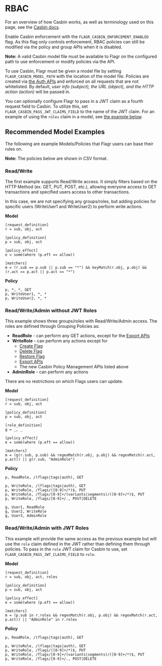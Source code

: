 # RBAC
For an overview of how Casbin works, as well as terminology used on this page, see the [Casbin docs](https://casbin.org/docs/en/how-it-works).

Enable Casbin enforcement with the `FLAGR_CASBIN_ENFORCEMENT_ENABLED` flag.  As this flag only controls enforcement, RBAC policies can still be modified via the policy and group APIs when it is disabled.

**Note:** A valid Casbin model file must be available to Flagr on the configured path to use enforcement or modify policies via the API.

To use Casbin, Flagr must be given a model file by setting `FLAGR_CASBIN_MODEL_PATH` with the location of the model file. Policies are created via [the Auth APIs](https://openflagr.github.io/flagr/api_docs/#tag/auth) and enforced on all requests that are not whitelisted. By default, *user info (subject), the URL (object), and the HTTP action (action)* will be passed in.

You can optionally configure Flagr to pass in a JWT claim as a fourth request field to Casbin.  To utilize this, set `FLAGR_CASBIN_PASS_JWT_CLAIMS_FIELD` to the name of the JWT claim.  For an example of using the `roles` claim in a model, see [the example below](#Read/Write/Admin-with-JWT-Roles).

## Recommended Model Examples
The following are example Models/Policies that Flagr users can base their rules on.

**Note:** The policies below are shown in CSV format.

### Read/Write
The first example supports Read/Write access. It simply filters based on the HTTP Method (ex. GET, PUT, POST, etc.), allowing everyone access to GET transactions and specified users access to other transactions.

In this case, we are not specifying any groups/roles, but adding policies for specific users (WriteUser1 and WriteUser2) to perform write actions.

**Model**
```
[request_definition]
r = sub, obj, act

[policy_definition]
p = sub, obj, act

[policy_effect]
e = some(where (p.eft == allow))

[matchers]
m = (r.sub == p.sub || p.sub == "*") && keyMatch(r.obj, p.obj) && (r.act == p.act || p.act == "*")
```

**Policy**
```
p, *, *, GET
p, WriteUser1, *, *
p, WriteUser2, *, *
```

### Read/Write/Admin without JWT Roles
This example shows three groups/roles with Read/Write/Admin access. The roles are defined through Grouping Policies as:
* **ReadRole** - can perform any GET actions, except for the [Export APIs](https://openflagr.github.io/flagr/api_docs/#tag/export)
* **WriteRole** - can perform any actions except for
  * [Create Flag](https://openflagr.github.io/flagr/api_docs/#operation/createFlag)
  * [Delete Flag](https://openflagr.github.io/flagr/api_docs/#operation/deleteFlag)
  * [Restore Flag](https://openflagr.github.io/flagr/api_docs/#operation/restoreFlag)
  * [Export APIs](https://openflagr.github.io/flagr/api_docs/#tag/export)
  * The new Casbin Policy Management APIs listed above
* **AdminRole** - can perform any actions

There are no restrictions on which Flags users can update.

**Model**
```
[request_definition]
r = sub, obj, act

[policy_definition]
p = sub, obj, act

[role_definition]
g = _, _

[policy_effect]
e = some(where (p.eft == allow))

[matchers]
m = (g(r.sub, p.sub) && regexMatch(r.obj, p.obj) && regexMatch(r.act, p.act)) || g(r.sub, "AdminRole")
```

**Policy**
```
p, ReadRole, /(flags|tags|auth), GET

p, WriteRole, /(flags|tags|auth), GET
p, WriteRole, /flags/([0-9]+/*)$, PUT
p, WriteRole, /flags/[0-9]+/(variants|segments)/([0-9]+/*)$, PUT
p, WriteRole, /flags/[0-9]+/., POST|DELETE

g, User1, ReadRole
g, User2, WriteRole
g, User3, AdminRole
```

### Read/Write/Admin with JWT Roles
This example will provide the same access as the previous example but will use the `role` claim defined in the JWT rather than defining them through policies. To pass in the `role` JWT claim for Casbin to use, set `FLAGR_CASBIN_PASS_JWT_CLAIMS_FIELD` to `role`.

**Model**
```
[request_definition]
r = sub, obj, act, roles

[policy_definition]
p = sub, obj, act

[policy_effect]
e = some(where (p.eft == allow))

[matchers]
m = (p.sub in r.roles && regexMatch(r.obj, p.obj) && regexMatch(r.act, p.act)) || "AdminRole" in r.roles
```

**Policy**
```
p, ReadRole, /(flags|tags|auth), GET

p, WriteRole, /(flags|tags|auth), GET
p, WriteRole, /flags/([0-9]+/*)$, PUT
p, WriteRole, /flags/[0-9]+/(variants|segments)/([0-9]+/*)$, PUT
p, WriteRole, /flags/[0-9]+/., POST|DELETE
```